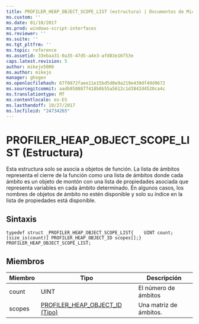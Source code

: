 ```yaml
---
title: PROFILER_HEAP_OBJECT_SCOPE_LIST (estructura) | Documentos de Microsoft
ms.custom: ''
ms.date: 01/18/2017
ms.prod: windows-script-interfaces
ms.reviewer: ''
ms.suite: ''
ms.tgt_pltfrm: ''
ms.topic: reference
ms.assetid: 33ebaa31-0a35-47d5-a4e3-afd83e16f53e
caps.latest.revision: 5
author: mikejo5000
ms.author: mikejo
manager: ghogen
ms.openlocfilehash: 67f0972faee11e15bd5d0e9a219e439df49d9672
ms.sourcegitcommit: aadb9588877418b8b55a5612c1d3842d4520ca4c
ms.translationtype: MT
ms.contentlocale: es-ES
ms.lasthandoff: 10/27/2017
ms.locfileid: "24734265"
---
```

# <a name="profilerheapobjectscopelist-structure"></a>PROFILER_HEAP_OBJECT_SCOPE_LIST (Estructura)
Esta estructura solo se asocia a objetos de función. La lista de ámbitos representa el cierre de la función como una lista de ámbitos donde cada ámbito es un objeto de montón con una lista de propiedades asociada que representa variables en cada ámbito determinado. En algunos casos, los nombres de objetos de ámbito no estén disponible y solo su índice en la lista de propiedades está disponible.  
  
## <a name="syntax"></a>Sintaxis  
  
```  
typedef struct _PROFILER_HEAP_OBJECT_SCOPE_LIST{    UINT count;    [size_is(count)] PROFILER_HEAP_OBJECT_ID scopes[];} PROFILER_HEAP_OBJECT_SCOPE_LIST;  
```  
  
## <a name="members"></a>Miembros  
  
|Miembro|Tipo|Descripción|  
|------------|----------|-----------------|  
|count|UINT|El número de ámbitos|  
|scopes|[PROFILER_HEAP_OBJECT_ID (Tipo)](../../winscript/reference/profiler-heap-object-id-type.md)|Una matriz de ámbitos.|